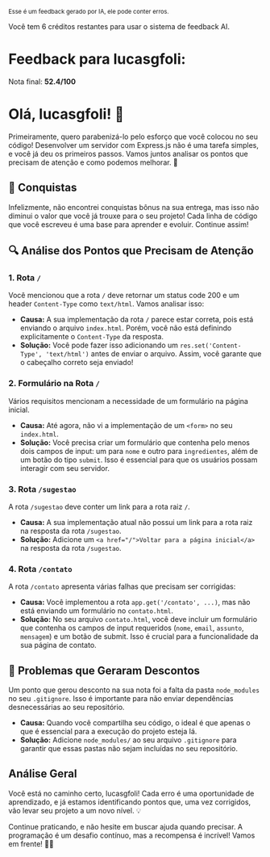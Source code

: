 <sup>Esse é um feedback gerado por IA, ele pode conter erros.</sup>

Você tem 6 créditos restantes para usar o sistema de feedback AI.

# Feedback para lucasgfoli:

Nota final: **52.4/100**

# Olá, lucasgfoli! 🌟

Primeiramente, quero parabenizá-lo pelo esforço que você colocou no seu código! Desenvolver um servidor com Express.js não é uma tarefa simples, e você já deu os primeiros passos. Vamos juntos analisar os pontos que precisam de atenção e como podemos melhorar. 🚀

## 🎉 Conquistas

Infelizmente, não encontrei conquistas bônus na sua entrega, mas isso não diminui o valor que você já trouxe para o seu projeto! Cada linha de código que você escreveu é uma base para aprender e evoluir. Continue assim! 

## 🔍 Análise dos Pontos que Precisam de Atenção

### 1. Rota `/`
Você mencionou que a rota `/` deve retornar um status code 200 e um header `Content-Type` como `text/html`. Vamos analisar isso:

- **Causa:** A sua implementação da rota `/` parece estar correta, pois está enviando o arquivo `index.html`. Porém, você não está definindo explicitamente o `Content-Type` da resposta. 
- **Solução:** Você pode fazer isso adicionando um `res.set('Content-Type', 'text/html')` antes de enviar o arquivo. Assim, você garante que o cabeçalho correto seja enviado!

### 2. Formulário na Rota `/`
Vários requisitos mencionam a necessidade de um formulário na página inicial. 

- **Causa:** Até agora, não vi a implementação de um `<form>` no seu `index.html`.
- **Solução:** Você precisa criar um formulário que contenha pelo menos dois campos de input: um para `nome` e outro para `ingredientes`, além de um botão do tipo `submit`. Isso é essencial para que os usuários possam interagir com seu servidor.

### 3. Rota `/sugestao`
A rota `/sugestao` deve conter um link para a rota raiz `/`.

- **Causa:** A sua implementação atual não possui um link para a rota raiz na resposta da rota `/sugestao`.
- **Solução:** Adicione um `<a href="/">Voltar para a página inicial</a>` na resposta da rota `/sugestao`.

### 4. Rota `/contato`
A rota `/contato` apresenta várias falhas que precisam ser corrigidas:

- **Causa:** Você implementou a rota `app.get('/contato', ...)`, mas não está enviando um formulário no `contato.html`.
- **Solução:** No seu arquivo `contato.html`, você deve incluir um formulário que contenha os campos de input requeridos (`nome`, `email`, `assunto`, `mensagem`) e um botão de submit. Isso é crucial para a funcionalidade da sua página de contato.

## 🚫 Problemas que Geraram Descontos

Um ponto que gerou desconto na sua nota foi a falta da pasta `node_modules` no seu `.gitignore`. Isso é importante para não enviar dependências desnecessárias ao seu repositório.

- **Causa:** Quando você compartilha seu código, o ideal é que apenas o que é essencial para a execução do projeto esteja lá.
- **Solução:** Adicione `node_modules/` ao seu arquivo `.gitignore` para garantir que essas pastas não sejam incluídas no seu repositório.

## Análise Geral

Você está no caminho certo, lucasgfoli! Cada erro é uma oportunidade de aprendizado, e já estamos identificando pontos que, uma vez corrigidos, vão levar seu projeto a um novo nível. 💡 

Continue praticando, e não hesite em buscar ajuda quando precisar. A programação é um desafio contínuo, mas a recompensa é incrível! Vamos em frente! 🚀✨